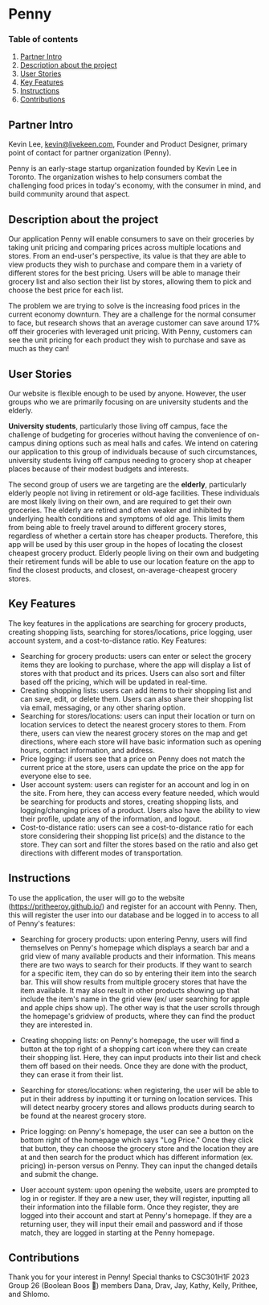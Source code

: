 # Penny

### Table of contents
1. [Partner Intro](#partner-intro)
2. [Description about the project](#description-about-the-project)
3. [User Stories](#user-stories)
4. [Key Features](#key-features)
5. [Instructions](#instructions)
6. [Contributions](#contributions)

## Partner Intro

Kevin Lee, kevin@livekeen.com, Founder and Product Designer, primary point of contact for partner organization (Penny).

Penny is an early-stage startup organization founded by Kevin Lee in Toronto. The organization wishes to help consumers combat the challenging food prices in today's economy, with the consumer in mind, and build community around that aspect.

## Description about the project
Our application Penny will enable consumers to save on their groceries by taking unit pricing and comparing prices across multiple locations and stores. From an end-user's perspective, its value is that they are able to view products they wish to purchase and compare them in a variety of different stores for the best pricing. Users will be able to manage their grocery list and also section their list by stores, allowing them to pick and choose the best price for each list.

The problem we are trying to solve is the increasing food prices in the current economy downturn. They are a challenge for the normal consumer to face, but research shows that an average customer can save around 17% off their groceries with leveraged unit pricing. With Penny, customers can see the unit pricing for each product they wish to purchase and save as much as they can!

## User Stories
Our website is flexible enough to be used by anyone. However, the user groups who we are primarily focusing on are university students and the elderly. 

**University students**, particularly those living off campus, face the challenge of budgeting for groceries without having the convenience of on-campus dining options such as meal halls and cafes. We intend on catering our application to this group of individuals because of such circumstances, university students living off campus needing to grocery shop at cheaper places because of their modest budgets and interests.

The second group of users we are targeting are the **elderly**, particularly elderly people not living in retirement or old-age facilities. These individuals are most likely living on their own, and are required to get their own groceries. The elderly are retired and often weaker and inhibited by underlying health conditions and symptoms of old age. This limits them from being able to freely travel around to different grocery stores, regardless of whether a certain store has cheaper products. Therefore, this app will be used by this user group in the hopes of locating the closest cheapest grocery product. Elderly people living on their own and budgeting their retirement funds will be able to use our location feature on the app to find the closest products, and closest, on-average-cheapest grocery stores.


## Key Features
The key features in the applications are searching for grocery products, creating shopping lists, searching for stores/locations, price logging, user account system, and a cost-to-distance ratio.
Key Features:
- Searching for grocery products: users can enter or select the grocery items they are looking to purchase, where the app will display a list of stores with that product and its prices. Users can also sort and filter based off the pricing, which will be updated in real-time.
- Creating shopping lists: users can add items to their shopping list and can save, edit, or delete them. Users can also share their shopping list via email, messaging, or any other sharing option.
- Searching for stores/locations: users can input their location or turn on location services to detect the nearest grocery stores to them. From there, users can view the nearest grocery stores on the map and get directions, where each store will have basic information such as opening hours, contact information, and address.
- Price logging: if users see that a price on Penny does not match the current price at the store, users can update the price on the app for everyone else to see.
- User account system: users can register for an account and log in on the site. From here, they can access every feature needed, which would be searching for products and stores, creating shopping lists, and logging/changing prices of a product. Users also have the ability to view their profile, update any of the information, and logout.
- Cost-to-distance ratio: users can see a cost-to-distance ratio for each store considering their shopping list price(s) and the distance to the store. They can sort and filter the stores based on the ratio and also get directions with different modes of transportation.

## Instructions
To use the application, the user will go to the website (https://pritheeroy.github.io/) and register for an account with Penny. Then, this will register the user into our database and be logged in to access to all of Penny's features:

-   Searching for grocery products: upon entering Penny, users will find themselves on Penny's homepage which displays a search bar and a grid view of many available products and their information. This means there are two ways to search for their products. If they want to search for a specific item, they can do so by entering their item into the search bar. This will show results from multiple grocery stores that have the item available. It may also result in other products showing up that include the item's name in the grid view (ex/ user searching for apple and apple chips show up). The other way is that the user scrolls through the homepage's gridview of products, where they can find the product they are interested in.

-   Creating shopping lists: on Penny's homepage, the user will find a button at the top right of a shopping cart icon where they can create their shopping list. Here, they can input products into their list and check them off based on their needs. Once they are done with the product, they can erase it from their list.

-   Searching for stores/locations: when registering, the user will be able to put in their address by inputting it or turning on location services. This will detect nearby grocery stores and allows products during search to be found at the nearest grocery store.

-   Price logging: on Penny's homepage, the user can see a button on the bottom right of the homepage which says "Log Price." Once they click that button, they can choose the grocery store and the location they are at and then search for the product which has different information (ex. pricing) in-person versus on Penny. They can input the changed details and submit the change.

-   User account system: upon opening the website, users are prompted to log in or register. If they are a new user, they will register, inputting all their information into the fillable form. Once they register, they are logged into their account and start at Penny's homepage. If they are a returning user, they will input their email and password and if those match, they are logged in starting at the Penny homepage.

## Contributions
Thank you for your interest in Penny! Special thanks to CSC301H1F 2023 Group 26 (Boolean Boos 👻) members Dana, Drav, Jay, Kathy, Kelly, Prithee, and Shlomo.
